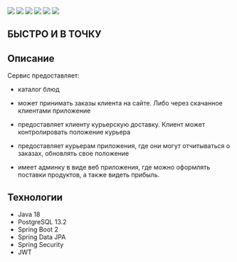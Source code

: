 ![](https://img.shields.io/badge/Maven-_4-red)
![](https://img.shields.io/badge/Java-_18-orange)
![](https://img.shields.io/badge/SpringBoot-_2-darkorange)
![](https://img.shields.io/badge/SpringDataJPA-blue)
![](https://img.shields.io/badge/PostgerSQL-_13.2-blue)
![](https://img.shields.io/badge/Checkstyle-yellow)

## БЫСТРО И В ТОЧКУ

## Описание

Сервис предоставляет:

- каталог блюд

- может принимать заказы клиента на сайте. Либо через скачанное клиентами приложение

- предоставляет клиенту курьерскую доставку. Клиент может контролировать положение курьера

- предоставляет курьерам приложения, где они могут отчитываться о заказах, обновлять свое положение

- имеет админку в виде веб приложения, где можно оформлять поставки продуктов, а также видеть прибыль.

## Технологии
* Java 18
* PostgreSQL 13.2
* Spring Boot 2
* Spring Data JPA
* Spring Security
* JWT

